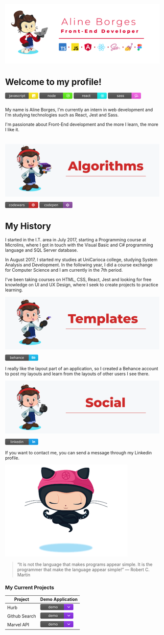 <p align="center"> 
  <img src="https://github.com/aline-borges/aline-borges/blob/master/main-banner.png?raw=true">
</p>

# Welcome to my profile!

![Javascript since](https://github.com/aline-borges/aline-borges/blob/master/javascript.png?raw=true) ![Node since](https://github.com/aline-borges/aline-borges/blob/master/node.png?raw=true) ![React since](https://github.com/aline-borges/aline-borges/blob/master/react.png?raw=true) ![Sass since](https://github.com/aline-borges/aline-borges/blob/master/sass.png?raw=true) 

##### 

My name is Aline Borges, I'm currently an intern in web development and I'm studying technologies such as React, Jest and Sass.


I'm passionate about Front-End development and the more I learn, the more I like it.

# 
#

![banner-algorithms](https://github.com/aline-borges/aline-borges/blob/master/banner-algorithms.png?raw=true)

  [![CodeWars](https://github.com/aline-borges/aline-borges/blob/master/codewars.png?raw=true)](https://www.codewars.com/users/AlineBorges)  [![CodePen](https://github.com/aline-borges/aline-borges/blob/master/codepen.png?raw=true)](https://codepen.io/apborges)  
  
 # My History

  I started in the I.T. area in July 2017, starting a Programming course at Microlins, where I got in touch with the Visual Basic and C# programming language and SQL Server database.
  
  In August 2017, I started my studies at UniCarioca college, studying System Analysis and Development. In the following year, I did a course exchange for Computer Science and I am currently in the 7th period.
  
  I've been taking courses on HTML, CSS, React, Jest and looking for free knowledge on UI and UX Design, where I seek to create projects to practice learning.
  
  ![banner-algorithms](https://github.com/aline-borges/aline-borges/blob/master/banner-templates.png?raw=true)
  
  [![Behance](https://github.com/aline-borges/aline-borges/blob/master/behance.png?raw=true)](https://www.behance.net/apborges) 
  
  I really like the layout part of an application, so I created a Behance account to post my layouts and learn from the layouts of other users I see there.
  
  [![banner-algorithms](https://github.com/aline-borges/aline-borges/blob/master/banner-social.png?raw=true)]()
  
  [![Linkedin](https://github.com/aline-borges/aline-borges/blob/master/linkedin.png?raw=true)](https://www.linkedin.com/in/apborges/)
  
If you want to contact me, you can send a message through my Linkedin profile.

![image-octocat](https://github.com/aline-borges/aline-borges/blob/master/gif.gif?raw=true)

> “It is not the language that makes programs appear simple.
>  It is the programmer that make the language appear simple!”
> ― Robert C. Martin

### My Current Projects

| Project | Demo Application |
| ------ | ------ |
| Hurb |   [![Demo](https://github.com/aline-borges/aline-borges/blob/master/demo.png?raw=true)](https://hurb-angular.netlify.app/) |
| Github Search |   [![Demo](https://github.com/aline-borges/aline-borges/blob/master/demo.png?raw=true)](https://github.com/aline-borges/github-search/) |
| Marvel API |   [![Demo](https://github.com/aline-borges/aline-borges/blob/master/demo.png?raw=true)](https://alineborges-marvelapi.netlify.app/) |
